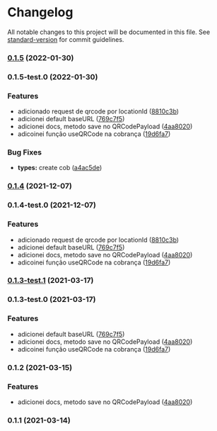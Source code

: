 # Changelog

All notable changes to this project will be documented in this file. See [standard-version](https://github.com/conventional-changelog/standard-version) for commit guidelines.

### [0.1.5](https://github.com/leguass7/brpix-api-node/compare/v0.1.5-test.0...v0.1.5) (2022-01-30)

### 0.1.5-test.0 (2022-01-30)


### Features

* adicionado request de qrcode por locationId ([8810c3b](https://github.com/leguass7/brpix-api-node/commit/8810c3be10eb068803fa4c4411a1fc388703411b))
* adicionei default baseURL ([769c7f5](https://github.com/leguass7/brpix-api-node/commit/769c7f5185eae0322c6d757aee1644acb865f046))
* adicionei docs, metodo save no QRCodePayload ([4aa8020](https://github.com/leguass7/brpix-api-node/commit/4aa8020988aa2152ae387b38bbba029c4ff9ed07))
* adicoinei função useQRCode na cobrança ([19d6fa7](https://github.com/leguass7/brpix-api-node/commit/19d6fa7c9f5d5ba7979eea4d8433a1c06c77a7ef))


### Bug Fixes

* **types:** create cob ([a4ac5de](https://github.com/leguass7/brpix-api-node/commit/a4ac5de3dda5ad6b6c709a9598f45cc8df54b6a4))

### [0.1.4](https://github.com/leguass7/brpix-api-node/compare/v0.1.4-test.0...v0.1.4) (2021-12-07)

### 0.1.4-test.0 (2021-12-07)


### Features

* adicionado request de qrcode por locationId ([8810c3b](https://github.com/leguass7/brpix-api-node/commit/8810c3be10eb068803fa4c4411a1fc388703411b))
* adicionei default baseURL ([769c7f5](https://github.com/leguass7/brpix-api-node/commit/769c7f5185eae0322c6d757aee1644acb865f046))
* adicionei docs, metodo save no QRCodePayload ([4aa8020](https://github.com/leguass7/brpix-api-node/commit/4aa8020988aa2152ae387b38bbba029c4ff9ed07))
* adicoinei função useQRCode na cobrança ([19d6fa7](https://github.com/leguass7/brpix-api-node/commit/19d6fa7c9f5d5ba7979eea4d8433a1c06c77a7ef))

### [0.1.3-test.1](https://github.com/leguass7/brpix-api-node/compare/v0.1.3-test.0...v0.1.3-test.1) (2021-03-17)

### 0.1.3-test.0 (2021-03-17)


### Features

* adicionei default baseURL ([769c7f5](https://github.com/leguass7/brpix-api-node/commit/769c7f5185eae0322c6d757aee1644acb865f046))
* adicionei docs, metodo save no QRCodePayload ([4aa8020](https://github.com/leguass7/brpix-api-node/commit/4aa8020988aa2152ae387b38bbba029c4ff9ed07))
* adicoinei função useQRCode na cobrança ([19d6fa7](https://github.com/leguass7/brpix-api-node/commit/19d6fa7c9f5d5ba7979eea4d8433a1c06c77a7ef))

### 0.1.2 (2021-03-15)


### Features

* adicionei docs, metodo save no QRCodePayload ([4aa8020](https://github.com/leguass7/brpix-api-node/commit/4aa8020988aa2152ae387b38bbba029c4ff9ed07))

### 0.1.1 (2021-03-14)
